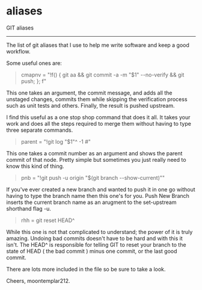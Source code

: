 # aliases
GIT aliases

---

The list of git aliases that I use to help me write software and keep a good workflow.

Some useful ones are:

  > cmapnv = "!f() { git aa && git commit -a -m \"$1\" --no-verify && git push; }; f"

This one takes an argument, the commit message, and adds all the unstaged changes, commits them while skipping the verification process such as unit tests and others. Finally, the result is pushed upstream.

I find this useful as a one stop shop command that does it all. It takes your work and does all the steps required to merge them without having to type three separate commands. 

  >   parent = "!git log \"$1\"^ -1 #"

This one takes a commit number as an argument and shows the parent commit of that node. Pretty simple but sometimes you just really need to know this kind of thing.

  > pnb = "!git push -u origin \"$(git branch --show-current)\""

If you've ever created a new branch and wanted to push it in one go without having to type the branch name then this one's for you. Push New Branch inserts the current branch name as an arugment to the set-upstream shorthand flag -u. 

  > rhh = git reset HEAD^

While this one is not that complicated to understand; the power of it is truly amazing. Undoing bad commits doesn't have to be hard and with this it isn't. The HEAD^ is responsible for telling GIT to reset your branch to the state of HEAD ( the bad commit ) minus one commit, or the last good commit.

There are lots more included in the file so be sure to take a look.

Cheers,
moontemplar212.
